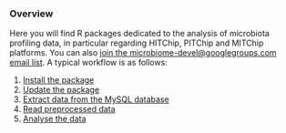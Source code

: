 ### Overview

Here you will find R packages dedicated to the analysis of microbiota
profiling data, in particular regarding HITChip, PITChip and MITChip
platforms. You can also [join the microbiome-devel@googlegroups.com
email list](contact). A typical workflow is as follows:

 1. [Install the package](wiki/Installation)
 1. [Update the package](wiki/Update)
 1. [Extract data from the MySQL database](wiki/Profiling)
 1. [Read preprocessed data](wiki/Reading)
 1. [Analyse the data](wiki/Analysis)



